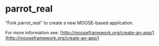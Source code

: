parrot_real
=====

"Fork parrot_real" to create a new MOOSE-based application.

For more information see: [http://mooseframework.org/create-an-app/](http://mooseframework.org/create-an-app/)
